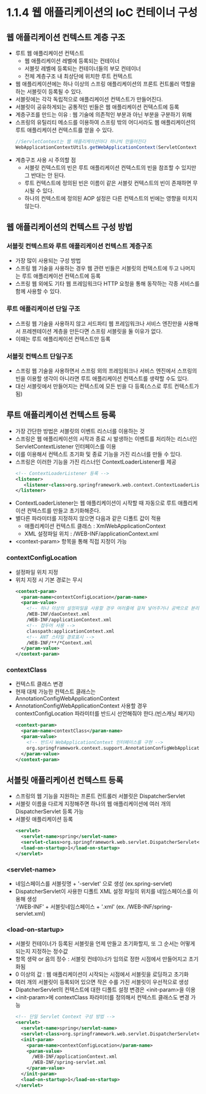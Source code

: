 # 1.1.4 웹 애플리케이션의 IoC 컨테이너 구성
## 웹 애플리케이션 컨텍스트 계층 구조
- 루트 웹 애플리케이션 컨텍스트
  + 웹 애플리케이션 레벨에 등록되는 컨테이너
  + 서블릿 레벨에 등록되는 컨테이너들의 부모 컨테이너
  + 전체 계층구조 내 최상단에 위치한 루트 컨텍스트
- 웹 애플리케이션에는 하나 이상의 스프링 애플리케이션의 프론트 컨트롤러 역할을 하는 서블릿이 등록될 수 있다.
- 서블릿에는 각각 독립적으로 애플리케이션 컨텍스트가 만들어진다.
- 서블릿이 공유하게되는 공통적인 빈들은 웹 애플리케이션 컨텍스트에 등록
- 계층구조를 만드는 이유 : 웹 기술에 의존적인 부분과 아닌 부분을 구분하기 위해
- 스프링의 유틸리티 메소드를 이용하여 스프링 밖의 어디서라도 웹 애플리케이션의 루트 애플리케이션 컨텍스트를 얻을 수 있다.
  ```java
  //ServletContext는 웹 애플리케이션마다 하나씩 만들어진다
  WebApplicationContextUtils.getWebApplicationContext(ServletContext sc)
  ```
- 계층구조 사용 시 주의할 점
  + 서블릿 컨텍스트의 빈은 루트 애플리케이션 컨텍스트의 빈을 참조할 수 있지만 그 반대는 안 된다.
  + 루트 컨텍스트에 정의된 빈은 이름이 같은 서블릿 컨텍스트의 빈이 존재하면 무시될 수 있다.
  + 하나의 컨텍스트에 정의된 AOP 설정은 다른 컨텍스트의 빈에는 영향을 미치지 않는다.

## 웹 애플리케이션의 컨텍스트 구성 방법
### 서블릿 컨텍스트와 루트 애플리케이션 컨텍스트 계층구조
- 가장 많이 사용되는 구성 방법
- 스프링 웹 기술을 사용하는 경우 웹 관련 빈들은 서블릿의 컨텍스트에 두고 나머지는 루트 애플리케이션 컨텍스트에 등록
- 스프링 웹 외에도 기타 웹 프레임워크다 HTTP 요청을 통해 동작하는 각종 서비스를 함께 사용할 수 있다.

### 루트 애플리케이션 단일 구조
- 스프링 웹 기술을 사용하지 않고 서드파티 웹 프레임워크나 서비스 엔진만을 사용해서 프레젠테이션 계층을 만든다면 스프링 서블릿을 둘 이유가 없다.
- 이때는 루트 애플리케이션 컨텍스트만 등록

### 서블릿 컨텍스트 단일구조
- 스프링 웹 기술을 사용하면서 스프링 외의 프레임워크나 서비스 엔진에서 스프링의 빈을 이용할 생각이 아니라면 루트 애플리케이션 컨텍스트를 생략할 수도 있다.
- 대신 서블릿에서 만들어지는 컨텍스트에 모든 빈을 다 등록(스스로 루트 컨텍스트가 됨)

## 루트 애플리케이션 컨텍스트 등록
- 가장 간단한 방법은 서블릿의 이벤트 리스너를 이용하는 것
- 스프링은 웹 애플리케이션의 시작과 종료 시 발생하는 이벤트를 처리하는 리스너인 ServletContextListener 인터페이스를 이용
- 이를 이용해서 컨텍스트 초기화 및 종료 기능을 가진 리스너를 만들 수 있다.
- 스프링은 이러한 기능을 가진 리스너인 ContextLoaderListener를 제공
  ```xml
  <!-- ContextLoaderListener 등록 -->
  <listener>
     <listener-class>org.springframework.web.context.ContextLoaderListener</listener-class>
  </listener>
  ```
- ContextLoaderListener는 웹 애플리케이션이 시작할 때 자동으로 루트 애플리케이션 컨텍스트를 만들고 초기화해준다.
- 별다른 파라미터를 지정하지 않으면 다음과 같은 디폴트 값이 적용
  + 애플리케이션 컨텍스트 클래스 : XmlWebApplicationContext
  + XML 설정파일 위치 : /WEB-INF/applicationContext.xml
- \<context-param> 항목을 통해 직접 지정이 가능

### contextConfigLocation
- 설정파일 위치 지정
- 위치 지정 시 기본 경로는 무시
  ```xml
  <context-param>
    <param-name>contextConfigLocation</param-name>
    <param-value>
      <!-- 하나 이상의 설정파일을 사용할 경우 여러줄에 걸쳐 넣어주거나 공백으로 분리 -->
      /WEB-INF/daoContext.xml
      /WEB-INF/applicationContext.xml
      <!-- 접두어 사용 -->
      classpath:applicationContext.xml
      <!-- ANT 스타일 경로표시 -->
      /WEB-INF/**/*Context.xml
    </param-value>
  </context-param>
  ```
### contextClass
- 컨텍스트 클래스 변경
- 현재 대체 가능한 컨텍스트 클래스는 AnnotationConfigWebApplicationContext
- AnnotationConfigWebApplicationContext 사용할 경우 contextConfigLocation 파라미터를 반드시 선언해줘야 한다.(빈스캐닝 패키지)
  ```xml
  <context-param>
    <param-name>contextClass</param-name>
    <param-value>
      <!-- 반드시 WebApplicationContext 인터페이스를 구현 -->
      org.springframework.context.support.AnnotationConfigWebApplicationContext
    </param-value>
  </context-param>
  ```

## 서블릿 애플리케이션 컨텍스트 등록
- 스프링의 웹 기능을 지원하는 프론트 컨트롤러 서블릿은 DispatcherServlet
- 서블릿 이름을 다르게 지정해주면 하나의 웹 애플리케이션에 여러 개의 DispatcherServlet 등록 가능
- 서블릿 애플리케이션 등록
  ```xml
  <servlet>
    <servlet-name>spring</servlet-name>
    <servlet-class>org.springframework.web.servlet.DispatcherServlet</servlet-class>
    <load-on-startup>1</load-on-startup>
  </servlet>
  ```

### \<servlet-name>
- 네임스페이스를 서블릿명 + '-servlet' 으로 생성 (ex.spring-servlet)
- DispatcherServlet이 사용한 디폴트 XML 설정 파일의 위치를 네임스페이스를 이용해 생성  
  '/WEB-INF' + 서블릿네임스페이스 + '.xml' (ex. /WEB-INF/spring-servlet.xml)

### \<load-on-startup>
- 서블릿 컨테이너가 등록된 서블릿을 언제 만들고 초기화할지, 또 그 순서는 어떻게 되는지 지정하는 정수값
- 항목 생략 or 음의 정수 : 서블릿 컨테이너가 임의로 정한 시점에서 만들어지고 초기화됨
- 0 이상의 값 : 웹 애플리케이션이 시작되는 시점에서 서블릿을 로딩하고 초기화
- 여러 개의 서블릿이 등록되어 있으면 작은 수를 가진 서블릿이 우선적으로 생성
- DipatcherServlet의 컨텍스트에 대한 디폴트 설정 변경은 \<init-param>을 이용
- \<init-param>에 contextClass 파라미터를 정의해서 컨텍스트 클래스도 변경 가능
  ```xml
  <!-- 단일 Servlet Context 구성 방법 -->
  <servlet>
    <servlet-name>spring</servlet-name>
    <servlet-class>org.springframework.web.servlet.DispatcherServlet</servlet-class>
    <init-param>
      <param-name>contextConfigLocation</param-name>
      <param-value>
        /WEB-INF/applicationContext.xml
        /WEB-INF/spring-servlet.xml
      </param-value>
    </init-param>
    <load-on-startup>1</load-on-startup>
  </servlet>
  ```